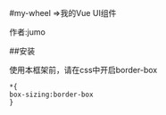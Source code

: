 #my-wheel  =>我的Vue UI组件


作者:jumo


##安装

使用本框架前，请在css中开启border-box

```
*{
box-sizing:border-box
}
```

